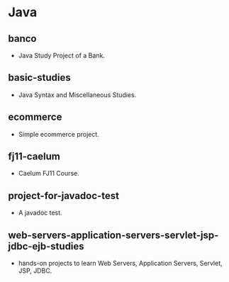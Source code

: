# Java

## banco

- Java Study Project of a Bank.

## basic-studies

- Java Syntax and Miscellaneous Studies.

## ecommerce

- Simple ecommerce project.

## fj11-caelum

- Caelum FJ11 Course.

## project-for-javadoc-test

- A javadoc test.

## web-servers-application-servers-servlet-jsp-jdbc-ejb-studies

- hands-on projects to learn Web Servers, Application Servers, Servlet, JSP, JDBC.
